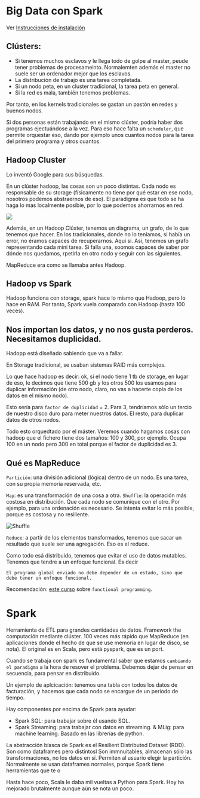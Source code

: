 # Big Data con Spark

Ver [Instrucciones de instalación](/instalacion.md)

## Clústers:

- Si tenemos muchos esclavos y le llega todo de golpe al master, peude tener problemas de procesameinto. Normalemten además el master no suele ser un ordenador mejor que los esclavos. 
- La distribución de trabajo es una tarea completada.
- Si un nodo peta, en un cluster tradicional, la tarea peta en general. 
- Si la red es mala, también tenemos problemas. 

Por tanto, en los kernels tradicionales se gastan un pastón en redes y buenos nodos. 

Si dos personas están trabajando en el mismo clúster, podría haber dos programas ejectuándose a la vez. Para eso hace falta un `scheduler`, que permite orquestar eso, dando por ejemplo unos cuantos nodos para la tarea del primero programa y otros cuantos. 

## Hadoop Cluster

Lo inventó Google para sus búsquedas. 

En un clúster hadoop, las cosas son un poco distintas. Cada nodo es responsable de su storage (físicamente no tiene por qué estar en ese nodo, nosotros podemos abstraernos de eso). El paradigma es que todo se ha haga lo más localmente posibie, por lo que podemos ahorrarnos en red. 

![](https://user-images.strikinglycdn.com/res/hrscywv4p/image/upload/c_limit,fl_lossy,h_9000,w_1200,f_auto,q_auto/1483830/612864_940846.png)

Además, en un Hadoop Clúster, tenemos un diagrama, un grafo, de lo que tenemos que hacer. En los tradicionales, donde no lo teníamos, si había un error, no éramos capaces de recuperarnos. Aquí sí. Así, tenemos un grafo representando cada mini tarea. Si falla una, soomos capaces de saber por dónde nos quedamos, rpetirla en otro nodo y seguir con las siguientes. 

MapReduce era como se llamaba antes Hadoop. 

## Hadoop vs Spark

Hadoop funciona con storage, spark hace lo mismo que Hadoop, pero lo hace en RAM. Por tanto, Spark vuela comparado con Hadoop (hasta 100 veces).

## Nos importan los datos, y no nos gusta perderos. Necesitamos duplicidad. 

Hadopp está diseñado sabiendo que va a fallar. 

En Storage tradicional, se usaban sistemas RAID más complejos.

Lo que hace hadoop es decir: ok, si el nodo tiene 1 tb de storage, en lugar de eso, le decimos que tiene 500 gb y los otros 500 los usamos para duplicar información (de otro nodo, claro, no vas a hacerte copia de los datos en el mismo nodo). 

Esto sería para `factor de duplicidad` = 2. Para 3, tendríamos sólo un tercio de nuestro disco duro para meter nuestros datos. El resto, para duplicar datos de otros nodos. 

Todo esto orquedtado por el máster. Veremos cuando hagamos cosas con hadoop que el fichero tiene dos tamaños: 100 y 300, por ejemplo. Ocupa 100 en un nodo pero 300 en total porque el factor de duplicidad es 3. 

## Qué es MapReduce

`Partición`: una división adicional (lógica) dentro de un nodo. Es una tarea, con su propia memoria reservada, etc. 

`Map`: es una transformación de una cosa a otra. 
`Shuffle`: la operación más costosa en distribución. Que cada nodo se comunique con el otro. Por ejemplo, para una ordenación es necesario. Se intenta evitar lo más posible, porque es costosa y no resiliente. 

![Shuffle](https://www.analyticsvidhya.com/blog/wp-content/uploads/2014/05/mapreduce_eg.png)

`Reduce`: a partir de los elementos transformados, tenemos que sacar un resultado que suele ser una agregación. Eso es el reduce. 

Como todo esá distribuido, tenemos que evitar el uso de datos mutables. Tenemos que tendre a un enfoque funcional. Es decir

```
El programa global enviado no debe depender de un estado, sino que debe tener un enfoque funcional. 
```

Recomendación: [este curso](https://www.coursera.org/learn/progfun1) sobre `functional programming`.

# Spark

Herramienta de ETL para grandes cantidades de datos. Framework the computación mediante clúster. 100 veces más rápido que MapReduce (en aplicaciones donde el hecho de que se use memoria en lugar de disco, se nota). El original es en Scala, pero está pyspark, que es un port. 

Cuando se trabaja con spark es fundamental saber que estamos `cambiando el paradigma` a la hora de resover el problema. Debemos dejar de pensar en secuencia, para pensar en distribuido. 

Un ejemplo de aplcicación: tenemos una tabla con todos los datos de facturación, y hacemos que cada nodo se encargue de un periodo de tiempo. 

Hay componentes por encima de Spark para ayudar:
* Spark SQL: para trabajar sobre él usando SQL. 
* Spark Streaming: para trabajar con datos en streaming.
& MLig: para machine learning. Basado en las librerías de python. 

La abstracción bíasca de Spark es el Resilient Distributed Dataset (RDD). Son como dataframes pero distintosl Son immnuitables, almacenan sólo las transformaciones, no los datos en sí. Permiten al usuario elegir la partición. Normalmente se usan dataframes normales, porque Spark tiene herramientas que te o

Hasta hace poco, Scala le daba mil vueltas a Python para Spark. Hoy ha mejorado brutalmente aunque aún se nota un poco.  
